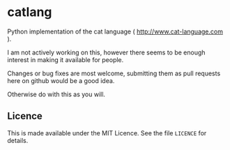 catlang
=======

Python implementation of the cat language ( http://www.cat-language.com ).

I am not actively working on this, however there seems to be enough interest 
in making it available for people.

Changes or bug fixes are most welcome, submitting them as pull requests here
on github would be a good idea.

Otherwise do with this as you will.


Licence
-------

This is made available under the MIT Licence. See the file `LICENCE` for details.
